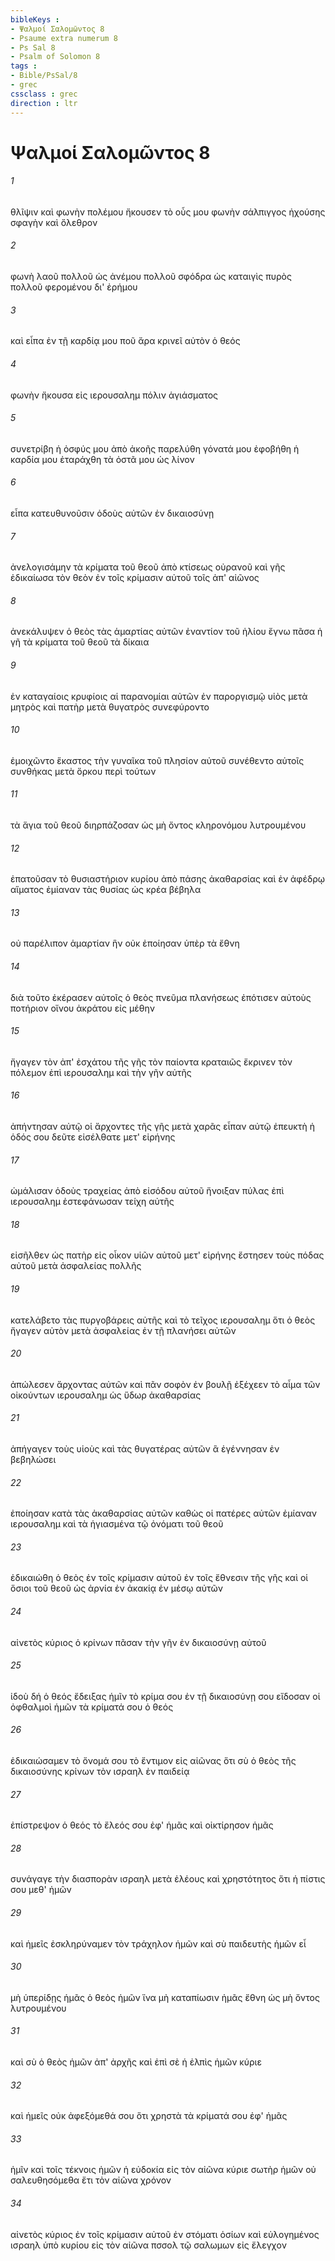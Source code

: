 ```yaml
---
bibleKeys : 
- Ψαλμοί Σαλoμῶντος 8
- Psaume extra numerum 8
- Ps Sal 8
- Psalm of Solomon 8
tags : 
- Bible/PsSal/8
- grec
cssclass : grec
direction : ltr
---
```


# Ψαλμοί Σαλoμῶντος 8

###### 1
θλῖψιν καὶ φωνὴν πολέμου ἤκουσεν τὸ οὖς μου φωνὴν σάλπιγγος ἠχούσης σφαγὴν καὶ ὄλεθρον
###### 2
φωνὴ λαοῦ πολλοῦ ὡς ἀνέμου πολλοῦ σφόδρα ὡς καταιγὶς πυρὸς πολλοῦ φερομένου δι' ἐρήμου
###### 3
καὶ εἶπα ἐν τῇ καρδίᾳ μου ποῦ ἄρα κρινεῖ αὐτὸν ὁ θεός
###### 4
φωνὴν ἤκουσα εἰς ιερουσαλημ πόλιν ἁγιάσματος
###### 5
συνετρίβη ἡ ὀσφύς μου ἀπὸ ἀκοῆς παρελύθη γόνατά μου ἐφοβήθη ἡ καρδία μου ἐταράχθη τὰ ὀστᾶ μου ὡς λίνον
###### 6
εἶπα κατευθυνοῦσιν ὁδοὺς αὐτῶν ἐν δικαιοσύνῃ
###### 7
ἀνελογισάμην τὰ κρίματα τοῦ θεοῦ ἀπὸ κτίσεως οὐρανοῦ καὶ γῆς ἐδικαίωσα τὸν θεὸν ἐν τοῖς κρίμασιν αὐτοῦ τοῖς ἀπ' αἰῶνος
###### 8
ἀνεκάλυψεν ὁ θεὸς τὰς ἁμαρτίας αὐτῶν ἐναντίον τοῦ ἡλίου ἔγνω πᾶσα ἡ γῆ τὰ κρίματα τοῦ θεοῦ τὰ δίκαια
###### 9
ἐν καταγαίοις κρυφίοις αἱ παρανομίαι αὐτῶν ἐν παροργισμῷ υἱὸς μετὰ μητρὸς καὶ πατὴρ μετὰ θυγατρὸς συνεφύροντο
###### 10
ἐμοιχῶντο ἕκαστος τὴν γυναῖκα τοῦ πλησίον αὐτοῦ συνέθεντο αὑτοῖς συνθήκας μετὰ ὅρκου περὶ τούτων
###### 11
τὰ ἅγια τοῦ θεοῦ διηρπάζοσαν ὡς μὴ ὄντος κληρονόμου λυτρουμένου
###### 12
ἐπατοῦσαν τὸ θυσιαστήριον κυρίου ἀπὸ πάσης ἀκαθαρσίας καὶ ἐν ἀφέδρῳ αἵματος ἐμίαναν τὰς θυσίας ὡς κρέα βέβηλα
###### 13
οὐ παρέλιπον ἁμαρτίαν ἣν οὐκ ἐποίησαν ὑπὲρ τὰ ἔθνη
###### 14
διὰ τοῦτο ἐκέρασεν αὐτοῖς ὁ θεὸς πνεῦμα πλανήσεως ἐπότισεν αὐτοὺς ποτήριον οἴνου ἀκράτου εἰς μέθην
###### 15
ἤγαγεν τὸν ἀπ' ἐσχάτου τῆς γῆς τὸν παίοντα κραταιῶς ἔκρινεν τὸν πόλεμον ἐπὶ ιερουσαλημ καὶ τὴν γῆν αὐτῆς
###### 16
ἀπήντησαν αὐτῷ οἱ ἄρχοντες τῆς γῆς μετὰ χαρᾶς εἶπαν αὐτῷ ἐπευκτὴ ἡ ὁδός σου δεῦτε εἰσέλθατε μετ' εἰρήνης
###### 17
ὡμάλισαν ὁδοὺς τραχείας ἀπὸ εἰσόδου αὐτοῦ ἤνοιξαν πύλας ἐπὶ ιερουσαλημ ἐστεφάνωσαν τείχη αὐτῆς
###### 18
εἰσῆλθεν ὡς πατὴρ εἰς οἶκον υἱῶν αὐτοῦ μετ' εἰρήνης ἔστησεν τοὺς πόδας αὐτοῦ μετὰ ἀσφαλείας πολλῆς
###### 19
κατελάβετο τὰς πυργοβάρεις αὐτῆς καὶ τὸ τεῖχος ιερουσαλημ ὅτι ὁ θεὸς ἤγαγεν αὐτὸν μετὰ ἀσφαλείας ἐν τῇ πλανήσει αὐτῶν
###### 20
ἀπώλεσεν ἄρχοντας αὐτῶν καὶ πᾶν σοφὸν ἐν βουλῇ ἐξέχεεν τὸ αἷμα τῶν οἰκούντων ιερουσαλημ ὡς ὕδωρ ἀκαθαρσίας
###### 21
ἀπήγαγεν τοὺς υἱοὺς καὶ τὰς θυγατέρας αὐτῶν ἃ ἐγέννησαν ἐν βεβηλώσει
###### 22
ἐποίησαν κατὰ τὰς ἀκαθαρσίας αὐτῶν καθὼς οἱ πατέρες αὐτῶν ἐμίαναν ιερουσαλημ καὶ τὰ ἡγιασμένα τῷ ὀνόματι τοῦ θεοῦ
###### 23
ἐδικαιώθη ὁ θεὸς ἐν τοῖς κρίμασιν αὐτοῦ ἐν τοῖς ἔθνεσιν τῆς γῆς καὶ οἱ ὅσιοι τοῦ θεοῦ ὡς ἀρνία ἐν ἀκακίᾳ ἐν μέσῳ αὐτῶν
###### 24
αἰνετὸς κύριος ὁ κρίνων πᾶσαν τὴν γῆν ἐν δικαιοσύνῃ αὐτοῦ
###### 25
ἰδοὺ δή ὁ θεός ἔδειξας ἡμῖν τὸ κρίμα σου ἐν τῇ δικαιοσύνῃ σου εἴδοσαν οἱ ὀφθαλμοὶ ἡμῶν τὰ κρίματά σου ὁ θεός
###### 26
ἐδικαιώσαμεν τὸ ὄνομά σου τὸ ἔντιμον εἰς αἰῶνας ὅτι σὺ ὁ θεὸς τῆς δικαιοσύνης κρίνων τὸν ισραηλ ἐν παιδείᾳ
###### 27
ἐπίστρεψον ὁ θεός τὸ ἔλεός σου ἐφ' ἡμᾶς καὶ οἰκτίρησον ἡμᾶς
###### 28
συνάγαγε τὴν διασπορὰν ισραηλ μετὰ ἐλέους καὶ χρηστότητος ὅτι ἡ πίστις σου μεθ' ἡμῶν
###### 29
καὶ ἡμεῖς ἐσκληρύναμεν τὸν τράχηλον ἡμῶν καὶ σὺ παιδευτὴς ἡμῶν εἶ
###### 30
μὴ ὑπερίδῃς ἡμᾶς ὁ θεὸς ἡμῶν ἵνα μὴ καταπίωσιν ἡμᾶς ἔθνη ὡς μὴ ὄντος λυτρουμένου
###### 31
καὶ σὺ ὁ θεὸς ἡμῶν ἀπ' ἀρχῆς καὶ ἐπὶ σὲ ἡ ἐλπὶς ἡμῶν κύριε
###### 32
καὶ ἡμεῖς οὐκ ἀφεξόμεθά σου ὅτι χρηστὰ τὰ κρίματά σου ἐφ' ἡμᾶς
###### 33
ἡμῖν καὶ τοῖς τέκνοις ἡμῶν ἡ εὐδοκία εἰς τὸν αἰῶνα κύριε σωτὴρ ἡμῶν οὐ σαλευθησόμεθα ἔτι τὸν αἰῶνα χρόνον
###### 34
αἰνετὸς κύριος ἐν τοῖς κρίμασιν αὐτοῦ ἐν στόματι ὁσίων καὶ εὐλογημένος ισραηλ ὑπὸ κυρίου εἰς τὸν αἰῶνα πσσολ τῷ σαλωμων εἰς ἔλεγχον
